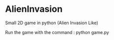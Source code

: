 # AlienInvasion
Small 2D game in python (Alien Invasion Like)

Run the game with the command : python game.py
